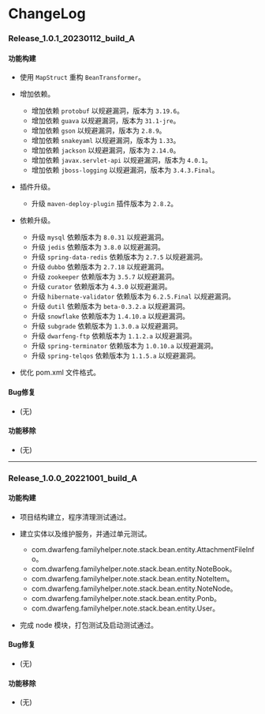 # ChangeLog

### Release_1.0.1_20230112_build_A

#### 功能构建

- 使用 `MapStruct` 重构 `BeanTransformer`。

- 增加依赖。
  - 增加依赖 `protobuf` 以规避漏洞，版本为 `3.19.6`。
  - 增加依赖 `guava` 以规避漏洞，版本为 `31.1-jre`。
  - 增加依赖 `gson` 以规避漏洞，版本为 `2.8.9`。
  - 增加依赖 `snakeyaml` 以规避漏洞，版本为 `1.33`。
  - 增加依赖 `jackson` 以规避漏洞，版本为 `2.14.0`。
  - 增加依赖 `javax.servlet-api` 以规避漏洞，版本为 `4.0.1`。
  - 增加依赖 `jboss-logging` 以规避漏洞，版本为 `3.4.3.Final`。

- 插件升级。
  - 升级 `maven-deploy-plugin` 插件版本为 `2.8.2`。

- 依赖升级。
  - 升级 `mysql` 依赖版本为 `8.0.31` 以规避漏洞。
  - 升级 `jedis` 依赖版本为 `3.8.0` 以规避漏洞。
  - 升级 `spring-data-redis` 依赖版本为 `2.7.5` 以规避漏洞。
  - 升级 `dubbo` 依赖版本为 `2.7.18` 以规避漏洞。
  - 升级 `zookeeper` 依赖版本为 `3.5.7` 以规避漏洞。
  - 升级 `curator` 依赖版本为 `4.3.0` 以规避漏洞。
  - 升级 `hibernate-validator` 依赖版本为 `6.2.5.Final` 以规避漏洞。
  - 升级 `dutil` 依赖版本为 `beta-0.3.2.a` 以规避漏洞。
  - 升级 `snowflake` 依赖版本为 `1.4.10.a` 以规避漏洞。
  - 升级 `subgrade` 依赖版本为 `1.3.0.a` 以规避漏洞。
  - 升级 `dwarfeng-ftp` 依赖版本为 `1.1.2.a` 以规避漏洞。
  - 升级 `spring-terminator` 依赖版本为 `1.0.10.a` 以规避漏洞。
  - 升级 `spring-telqos` 依赖版本为 `1.1.5.a` 以规避漏洞。

- 优化 pom.xml 文件格式。

#### Bug修复

- (无)

#### 功能移除

- (无)

---

### Release_1.0.0_20221001_build_A

#### 功能构建

- 项目结构建立，程序清理测试通过。

- 建立实体以及维护服务，并通过单元测试。
  - com.dwarfeng.familyhelper.note.stack.bean.entity.AttachmentFileInfo。
  - com.dwarfeng.familyhelper.note.stack.bean.entity.NoteBook。
  - com.dwarfeng.familyhelper.note.stack.bean.entity.NoteItem。
  - com.dwarfeng.familyhelper.note.stack.bean.entity.NoteNode。
  - com.dwarfeng.familyhelper.note.stack.bean.entity.Ponb。
  - com.dwarfeng.familyhelper.note.stack.bean.entity.User。

- 完成 node 模块，打包测试及启动测试通过。

#### Bug修复

- (无)

#### 功能移除

- (无)
